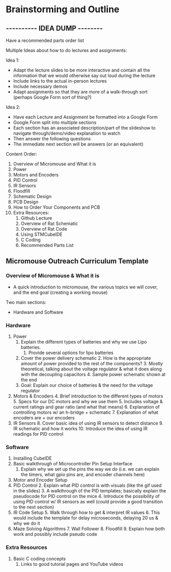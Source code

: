 # Brainstorming and Outline


## ---------- IDEA DUMP --------

Have a recommended parts order list

Multiple Ideas about how to do lectures and assignments:

Idea 1:
* Adapt the lecture slides to be more interactive and contain all the information that we would otherwise say out loud during the lecture
* Include links to the actual in-person lectures
* Include necessary demos
* Adapt assignments so that they are more of a walk-through sort (perhaps Google Form sort of thing?)

Idea 2:



* Have each Lecture and Assignment be formatted into a Google Form
* Google Form split into multiple sections
* Each section has an associated description/part of the slideshow to navigate through/demo/video explanation to watch
* Then answer the following questions
* The immediate next section will be answers (or an equivalent)

Content Order:



1. Overview of Micromouse and What it is
2. Power
3. Motors and Encoders
4. PID Control
5. IR Sensors
6. Floodfill
7. Schematic Design
8. PCB Design
9. How to Order Your Components and PCB
10. Extra Resources:
    1. Github Lecture
    2. Overview of Rat Schematic
    3. Overview of Rat Code
    4. Using STMCubeIDE
    5. C Coding
    6. Recommended Parts List


## Micromouse Outreach Curriculum Template 


### Overview of Micromouse & What it is



* A quick introduction to micromouse, the various topics we will cover, and the end goal (creating a working mouse)

Two main sections:



* Hardware and Software


### Hardware

1. Power
    1. Explain the different types of batteries and why we use Lipo batteries.
        1. Provide several options for lipo batteries
    2. Cover the power delivery schematic
        2. How is the appropriate amount of power provided to the rest of the components? 
        3. Mostly theoretical, talking about the voltage regulator & what it does along with the decoupling capacitors
        4. Sample power schematic shown at the end
    3. Goal: Explain our choice of batteries & the need for the voltage regulator 
2. Motors & Encoders
    4. Brief introduction to the different types of motors 
    5. Specs for our DC motors and why we use them 
        5. Includes voltage & current ratings and gear ratio (and what that means)
    6. Explanation of controlling motors w/ an h-bridge + schematic
    7. Explanation of what encoders are + our encoders 
3. IR Sensors
    8. Cover basic idea of using IR sensors to detect distance 
    9. IR schematic and how it works
    10. Introduce the idea of using IR readings for PID control


### Software



1. Installing CubeIDE
2. Basic walkthrough of Microcontroller Pin Setup Interface
    1. Explain why we set up the pins the way we do (i.e. we can explain the timers, what gpio pins are, and encoder channels here)
3. Motor and Encoder Setup
4. PID Control
    2. Explain what PID control is with visuals (like the gif used in the slides)
    3. A walkthrough of the PID templates; basically explain the pseudocode for PID control on the mice
    4. Introduce the possibility of using PID control w/ IR sensors as well (could provide a good transition to the next section)
5. IR Code Setup
    5. Walk through how to get & interpret IR values
    6. This would include the template for delay microseconds, delaying 20 us & why we do it
6. Maze Solving Algorithms
    7. Wall Follower
    8. Floodfill
    9. Explain how both work and possibly include pseudo code


### Extra Resources

1. Basic C coding concepts
    1. Links to good tutorial pages and YouTube videos